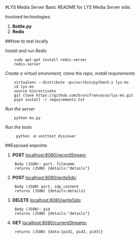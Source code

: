 #LYS Media Server
Basic README for LYS Media Server side.

Involved technologies:

1. **Bottle.py**
2. **Redis**

##How to test locally

*Install and run Redis*
		
		sudo apt-get install redis-server
		redis-server

*Create a virtual enviroment, clone the repo, install requirements*

		virtualenv --distribute -p=/usr/bin/python3.x lys-ms
		cd lys-ms
		source bin/activate
		git clone https://github.com/brunifrancesco/lys-ms.git
		pip3 install -r requirements.txt

*Run the server*
		
		python ms.py

*Run the tests*
	
		 python -m unittest discover

##Exposed enpoints

1. **POST** <localhost:8080/recordStream>; 
		
		Body (JSON): port, filename
		returns (JSON) {details:"details"}

2. **POST** <localhost:8080/writeSdp>;
	
		Body (JSON) port, sdp_content
		returns (JSON) {details:details}

		
3. **DELETE** <localhost:8080/writeSdp>;

	
		Body (JSON): pid
		returns (JSON) {details:"details"}

4. **GET** <localhost:8080/currentStreams>; 
	
	
		returns (JSON) {data:[pid1, pid2, pid3]}

